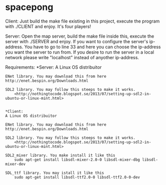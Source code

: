 spacepong
=========
Client:
Just build the make file existing in this project, execute the program with 
./CLIENT and enjoy. It's four players!

Server:
Open the map server, build the make file inside this, execute the server with 
./SERVER and enjoy.
If you want to configure the server's ip-address. You have to go to line 33 
and here you can choose the ip-address you want the server to run from.
If you desire to run the server in a local network please write "localhost"
instead of anyother ip-address.

Requirements:
	*Server:
	A Linux OS distribuitor

	ENet library. You may download this from here http://enet.bespin.org/Downloads.html

	SDL2 library. You may follow this steeps to make it works.
		<http://nothingtocode.blogspot.se/2013/07/setting-up-sdl2-in-ubuntu-or-linux-mint.html>
	

	*Client:
	A Linux OS distribuitor

	ENet library. You may download this from here http://enet.bespin.org/Downloads.html

	SDL2 library. You may follow this steeps to make it works.
		<http://nothingtocode.blogspot.se/2013/07/setting-up-sdl2-in-ubuntu-or-linux-mint.html>

	SDL2_mixer library. You make install it like this
		sudo apt-get install libsdl-mixer-2.0-0 libsdl-mixer-dbg libsdl-mixer-dev

	SDL_ttf library. You may istall it like this
		sudo apt-get install libsdl-ttf2.0-0 libsdl-ttf2.0-0-dev